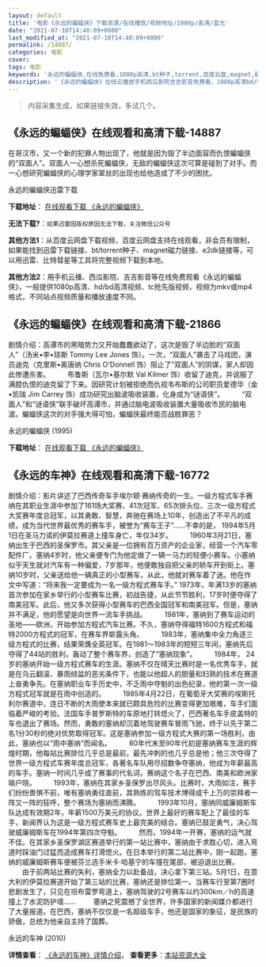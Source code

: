 ```yaml
---
layout: default
title: '电影《永远的蝙蝠侠》下载资源/在线播放/视频地址/1080p/高清/蓝光'
date: "2021-07-10T14:40:09+0800"
last_modified_at: "2021-07-10T14:40:09+0800"
permalink: /14887/
categories: 电影
cover:
tags: 电影
keywords: '永远的蝙蝠侠,在线免费看,1080p高清,bt种子,torrent,百度云盘,magnet,磁力链,迅雷下载资源'
description: '《永远的蝙蝠侠》在线云播放手机西瓜影院吉吉影音免费看，1080p高清bd/hd未删减完整版和tc抢先枪版，mkv/mp4格式，附带bt/torrent种子、magnet/磁力链、百度云盘、网盘资源迅雷下载链接'
---
```


>内容采集生成，如果链接失效，多试几个。


## 《永远的蝙蝠侠》在线观看和高清下载-14887

在哥汉市，又一个新的犯罪人物出现了，他就是因为毁了半边面容而仇恨蝙蝠侠的&ldquo;双面人&rdquo;。双面人一心想杀死蝙蝠侠，无敌的蝙蝠侠这次可算是碰到了对手。而一心想研究蝙蝠侠的心理学家翠丝的出现也给他造成了不少的困扰。


永远的蝙蝠侠迅雷下载

**下载地址**： [在线观看下载 《永远的蝙蝠侠》](https://www.993dy.com//vod-detail-id-23530.html) 


**无法下载?**：`如果迅雷因版权原因无法下载，关注微信公众号 `

**其他方法1**：从百度云网盘下载视频，百度云网盘支持在线观看，非会员有限制，如果能找到迅雷下载链接、bt/torrent种子、magnet磁力链接、e2dk链接等，可以用迅雷、比特彗星等工具将完整视频下载到本地。

**其他方法2**：用手机云播、西瓜影院、吉吉影音等在线免费观看《永远的蝙蝠侠》，一般提供1080p高清、hd/bd高清视频、tc抢先版视频，视频为mkv或mp4格式，不同站点视频质量和播放速度不同。


## 《永远的蝙蝠侠》在线观看和高清下载-21866

剧情介绍：高谭市的黑暗势力又开始蠢蠢欲动了，这次是毁了半边脸的“双面人”（汤米•李•琼斯 Tommy Lee Jones 饰）。一次，“双面人”袭击了马戏团，演员迪克（克里斯•奥唐纳 Chris O'Donnell 饰）阻止了“双面人”的阴谋，家人却因此惨遭杀害。  　　布鲁斯（瓦尔•基尔默 Val Kilmer 饰）收留了迪克，并说服了满腔仇恨的迪克留了下来。因研究计划被拒绝而仇视韦布斯的公司职员爱德华（金•凯瑞 Jim Carrey 饰）成功研究出脑波吸收装置，化身成为“谜语侠”。  　　“双面人”和“谜语侠”联手破坏高谭市，并通过脑电波吸收装置大量吸收市民的脑电波。蝙蝠侠这次的对手强大得可怕，蝙蝠侠最终能否战胜罪恶？


永远的蝙蝠侠 (1995)

**下载地址**： [在线观看下载 《永远的蝙蝠侠》](https://www.btbtdy.me/btdy/dy883.html) 


## 《永远的车神》在线观看和高清下载-16772

剧情介绍：影片讲述了巴西传奇车手埃尔顿·赛纳传奇的一生。一级方程式车手赛纳在其职业生涯中参加了161场大奖赛、41次冠军、65次排头位、三次一级方程式大奖赛年度总冠军，以其勇敢、智慧，奔驰在赛场上10年，创造出了不平凡的成绩，成为当代世界最优秀的赛车手，被誉为“赛车王子”……不幸的是， 1994年5月1日在圣马力诺的伊莫拉赛道上撞车身亡，年仅34岁。  　　1960年3月21日，塞纳出生于巴西的圣保罗市。其父亲是一位拥有百万资产的企业家，经营一个汽车零配件厂。塞纳4岁时，他父亲便专门为他定做了一辆一马力的轻便小赛车。小塞纳似乎天生就对汽车有一种偏爱，7岁那年，他便敢独自把父亲的轿车开到街上。塞纳10岁时，父亲送给他一辆真正的小型赛车，从此，他就对赛车着了迷。他在作文中写道：“将来我一定要成为一名一级方程式赛车手。” 1973年，年满13岁的塞纳首次参加在家乡举行的小型赛车比赛，初战告捷，从此节节胜利，17岁时便夺得了南美冠军。此后，他又多次获得小型赛车的巴西全国冠军和南美冠军。但是，塞纳并不满足，他的愿望是向世界一流车手挑战。  　　1981年，塞纳到了赛车运动的圣地——欧洲，开始参加方程式汽车比赛。不久，塞纳夺得福特1600方程式和福特2000方程式的冠军，在赛车界崭露头角。  　　1983年，塞纳集中全力角逐三级方程式的比赛，结果荣膺全英冠军。在1981～1983年的短短三年间，塞纳先后夺得了44站的胜利，轰动了整个赛车界，创造了“塞纳现象”。  　　1984年， 24岁的塞纳开始一级方程式赛车的生涯。塞纳不仅在晴天比赛时是一名优秀车手，就是在乌云翻滚、暴雨倾盆的恶劣条件下，也能以他超人的胆量和妇熟的技术在赛道上奋勇争先。在塞纳职业车手历史中，不乏雨中夺魁的出色纪录，他的第一次一级方程式冠军就是在雨中创造的。  　　1985年4月22日，在葡萄牙大奖赛的埃斯托利尔赛道中，连日不断的大雨使本来就已颇具危险的比赛变得更加艰难，车手们面临着严峻的考验。法国车手普罗斯特的车原地打转熄火了，巴西著名车手皮盖特的车也退出了赛场。然而，勇敢的塞纳却沉着地驾驶赛车冒雨飞驰，终于以先于第二名1分30秒的绝对优势取得冠军。这是塞纳参加一级方程式大赛的第一场胜利，由此，塞纳也以“雨中塞纳”而闻名。  　　80年代末至90年代初是塞纳赛车生涯的辉煌时期，他每站比赛排位几乎总是最前，最先冲刺的也几乎总是他；他三次夺得了世界一级方程式车赛年度总冠军，各著名车队用尽招数争夺塞纳，他成为年薪最高的车手。塞纳一时间几乎成了赛事的代名词，赛纳这个名子在巴西、南美和欧洲家喻户晓。  　　1993年，塞纳在其家乡圣保罗出尽风头。比赛时，大雨如注，赛手们纷纷畏惧不前，唯有塞纳勇往直前，其熟练的驾车技术博得成千上万的崇拜者一阵又一阵的狂呼，整个赛场为塞纳而沸腾。  　　1993年10月，塞纳同威廉姆斯车队达成有效期2年，年薪1500万美元的协议。世界上最好的赛车配上了最佳的车手，新闻界认为这是一级方程式赛车史上最完美的结合。塞纳已鼓足勇气，决心驾驶威廉姆斯车在1994年第四次夺魁。  　　然而，1994年一开赛，塞纳的运气就不佳。在其家乡圣保罗湖区赛道举行的第一站比赛中，塞纳由于求胜心切，进入弯道时踩油门过猛而造成赛车打滑熄火。在日本举行的第二站比赛中，刚一起跑，塞纳的威廉姆斯赛车便被芬兰选手米卡·哈基宁的车撞在尾部，被迫退出比赛。  　　由于前两站比赛的失利，塞纳全力以赴备战，决心拿下第三站。5月1日，在意大利的伊莫拉赛道开始了第三站的比赛，塞纳还是排位第一。当赛车行至第7圈时悲剧发生了，只见在坦布雷罗弯道上，塞纳驾驶的2号赛车以约300km／h的高速撞上了水泥防护墙……  　　塞纳之死震撼了全世界，许多国家的新闻媒介都进行了大量报道。在巴西，塞纳不仅仅是一名超级车手，他还是国家的象征，是民族的骄傲，总统为他亲自主持了国葬。


永远的车神 (2010)

**详情查看**： [《永远的车神》详情介绍](/movie/16772/)， **查看更多**：[本站资源大全](/movie/t/all/)

